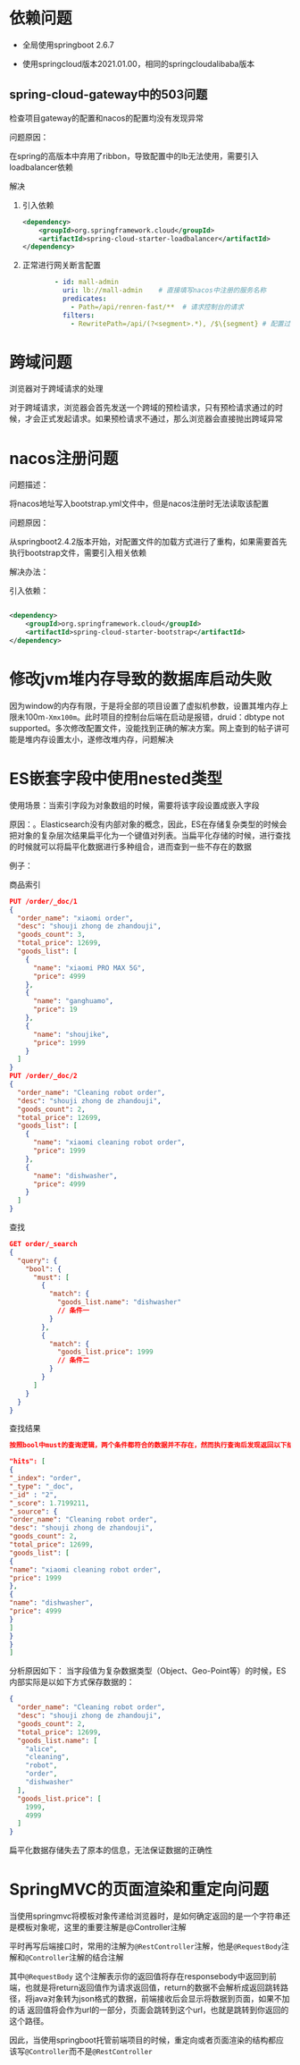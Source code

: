 # 依赖问题

- 全局使用springboot 2.6.7

- 使用springcloud版本2021.01.00，相同的springcloudalibaba版本

## spring-cloud-gateway中的503问题

检查项目gateway的配置和nacos的配置均没有发现异常

问题原因：

在spring的高版本中弃用了ribbon，导致配置中的lb无法使用，需要引入loadbalancer依赖

解决

1. 引入依赖

   ```xml
   <dependency>
       <groupId>org.springframework.cloud</groupId>
       <artifactId>spring-cloud-starter-loadbalancer</artifactId>
   </dependency>
   ```

2. 正常进行网关断言配置

   ```yml
           - id: mall-admin
             uri: lb://mall-admin    # 直接填写nacos中注册的服务名称
             predicates:
               - Path=/api/renren-fast/**  # 请求控制台的请求
             filters:
               - RewritePath=/api/(?<segment>.*), /$\{segment} # 配置过滤器，重写uri
   ```

# 跨域问题

浏览器对于跨域请求的处理

对于跨域请求，浏览器会首先发送一个跨域的预检请求，只有预检请求通过的时候，才会正式发起请求。如果预检请求不通过，那么浏览器会直接抛出跨域异常

# nacos注册问题

问题描述：

将nacos地址写入bootstrap.yml文件中，但是nacos注册时无法读取该配置

问题原因：

从springboot2.4.2版本开始，对配置文件的加载方式进行了重构，如果需要首先执行bootstrap文件，需要引入相关依赖

解决办法：

引入依赖：

```xml

<dependency>
    <groupId>org.springframework.cloud</groupId>
    <artifactId>spring-cloud-starter-bootstrap</artifactId>
</dependency>
```

# 修改jvm堆内存导致的数据库启动失败

因为window的内存有限，于是将全部的项目设置了虚拟机参数，设置其堆内存上限未100m`-Xmx100m`。此时项目的控制台后端在启动是报错，druid：dbtype
not supported。多次修改配置文件，没能找到正确的解决方案。网上查到的帖子讲可能是堆内存设置太小，遂修改堆内存，问题解决

# ES嵌套字段中使用nested类型

使用场景：当索引字段为对象数组的时候，需要将该字段设置成嵌入字段

原因：。Elasticsearch没有内部对象的概念，因此，ES在存储复杂类型的时候会把对象的复杂层次结果扁平化为一个键值对列表。当扁平化存储的时候，进行查找的时候就可以将扁平化数据进行多种组合，进而查到一些不存在的数据

例子：

商品索引

```json
PUT /order/_doc/1
{
  "order_name": "xiaomi order",
  "desc": "shouji zhong de zhandouji",
  "goods_count": 3,
  "total_price": 12699,
  "goods_list": [
    {
      "name": "xiaomi PRO MAX 5G",
      "price": 4999
    },
    {
      "name": "ganghuamo",
      "price": 19
    },
    {
      "name": "shoujike",
      "price": 1999
    }
  ]
}
PUT /order/_doc/2
{
  "order_name": "Cleaning robot order",
  "desc": "shouji zhong de zhandouji",
  "goods_count": 2,
  "total_price": 12699,
  "goods_list": [
    {
      "name": "xiaomi cleaning robot order",
      "price": 1999
    },
    {
      "name": "dishwasher",
      "price": 4999
    }
  ]
}
```

查找

```json
GET order/_search
{
  "query": {
    "bool": {
      "must": [
        {
          "match": {
            "goods_list.name": "dishwasher"
            // 条件一
          }
        },
        {
          "match": {
            "goods_list.price": 1999
            // 条件二
          }
        }
      ]
    }
  }
}
```

查找结果

```json
按照bool中must的查询逻辑，两个条件都符合的数据并不存在，然而执行查询后发现返回以下结果

"hits": [
{
"_index": "order",
"_type": "_doc",
"_id" : "2",
"_score": 1.7199211,
"_source": {
"order_name": "Cleaning robot order",
"desc": "shouji zhong de zhandouji",
"goods_count": 2,
"total_price": 12699,
"goods_list": [
{
"name": "xiaomi cleaning robot order",
"price": 1999
},
{
"name": "dishwasher",
"price": 4999
}
]
}
}
]
```

分析原因如下：
当字段值为复杂数据类型（Object、Geo-Point等）的时候，ES内部实际是以如下方式保存数据的：

```json
{
  "order_name": "Cleaning robot order",
  "desc": "shouji zhong de zhandouji",
  "goods_count": 2,
  "total_price": 12699,
  "goods_list.name": [
    "alice",
    "cleaning",
    "robot",
    "order",
    "dishwasher"
  ],
  "goods_list.price": [
    1999,
    4999
  ]
}
```

扁平化数据存储失去了原本的信息，无法保证数据的正确性

# SpringMVC的页面渲染和重定向问题

当使用springmvc将模板对象传递给浏览器时，是如何确定返回的是一个字符串还是模板对象呢，这里的重要注解是@Controller注解

平时再写后端接口时，常用的注解为`@RestController`注解，他是`@RequestBody`注解和`@Controller`注解的结合注解

其中`@RequestBody`
这个注解表示你的返回值将存在responsebody中返回到前端，也就是将return返回值作为请求返回值，return的数据不会解析成返回跳转路径，将java对象转为json格式的数据，前端接收后会显示将数据到页面，如果不加的话
返回值将会作为url的一部分，页面会跳转到这个url，也就是跳转到你返回的这个路径。

因此，当使用springboot托管前端项目的时候，重定向或者页面渲染的结构都应该写`@Controller`而不是`@RestController`
